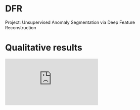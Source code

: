 # DFR
Project: Unsupervised Anomaly Segmentation via Deep Feature Reconstruction

# Qualitative results
![image](https://github.com/YoungGod/DFR/tree/master/figs/seg-quality-l12.pdf)
